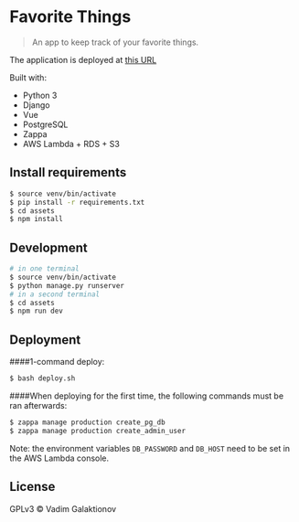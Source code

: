 # Favorite Things

> An app to keep track of your favorite things.

The application is deployed at [this URL](https://bzksv2i2ae.execute-api.eu-central-1.amazonaws.com/production)

Built with:

- Python 3
- Django
- Vue
- PostgreSQL
- Zappa
- AWS Lambda + RDS + S3

## Install requirements

```bash
$ source venv/bin/activate
$ pip install -r requirements.txt
$ cd assets
$ npm install
```

## Development

```bash
# in one terminal
$ source venv/bin/activate
$ python manage.py runserver
# in a second terminal
$ cd assets
$ npm run dev
```

## Deployment

####1-command deploy:

```bash
$ bash deploy.sh
```

####When deploying for the first time, the following commands must be ran afterwards:

```bash
$ zappa manage production create_pg_db
$ zappa manage production create_admin_user
```

Note: the environment variables `DB_PASSWORD` and `DB_HOST` need to be set in the AWS Lambda console.

## License

GPLv3 © Vadim Galaktionov
